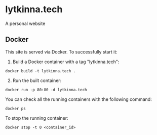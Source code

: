 # lytkinna.tech

A personal website

## Docker

This site is served via Docker. To successfully start it:

1. Build a Docker container with a tag "lytkinna.tech":

```
docker build -t lytkinna.tech .
```

2. Run the built container:

```
docker run -p 80:80 -d lytkinna.tech
```

You can check all the running containers with the following command:

```
docker ps
```

To stop the running container:

```
docker stop -t 0 <container_id>
```
